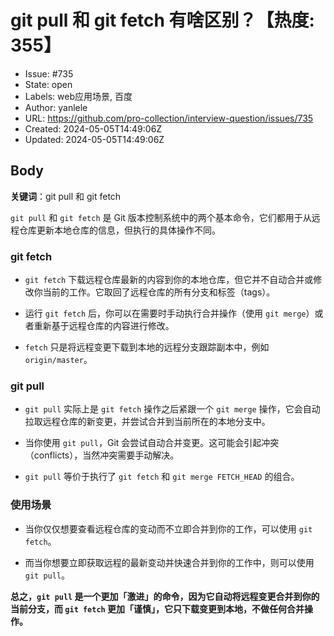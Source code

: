 # git pull 和 git fetch 有啥区别？【热度: 355】

- Issue: #735
- State: open
- Labels: web应用场景, 百度
- Author: yanlele
- URL: https://github.com/pro-collection/interview-question/issues/735
- Created: 2024-05-05T14:49:06Z
- Updated: 2024-05-05T14:49:06Z

## Body

**关键词**：git pull 和 git fetch

`git pull` 和 `git fetch` 是 Git 版本控制系统中的两个基本命令，它们都用于从远程仓库更新本地仓库的信息，但执行的具体操作不同。

### git fetch

- `git fetch` 下载远程仓库最新的内容到你的本地仓库，但它并不自动合并或修改你当前的工作。它取回了远程仓库的所有分支和标签（tags）。
- 运行 `git fetch` 后，你可以在需要时手动执行合并操作（使用 `git merge`）或者重新基于远程仓库的内容进行修改。

- `fetch` 只是将远程变更下载到本地的远程分支跟踪副本中，例如 `origin/master`。

### git pull

- `git pull` 实际上是 `git fetch` 操作之后紧跟一个 `git merge` 操作，它会自动拉取远程仓库的新变更，并尝试合并到当前所在的本地分支中。

- 当你使用 `git pull`，Git 会尝试自动合并变更。这可能会引起冲突（conflicts），当然冲突需要手动解决。

- `git pull` 等价于执行了 `git fetch` 和 `git merge FETCH_HEAD` 的组合。

### 使用场景

- 当你仅仅想要查看远程仓库的变动而不立即合并到你的工作，可以使用 `git fetch`。

- 而当你想要立即获取远程的最新变动并快速合并到你的工作中，则可以使用 `git pull`。

**总之，`git pull` 是一个更加「激进」的命令，因为它自动将远程变更合并到你的当前分支，而 `git fetch` 更加「谨慎」，它只下载变更到本地，不做任何合并操作。**

